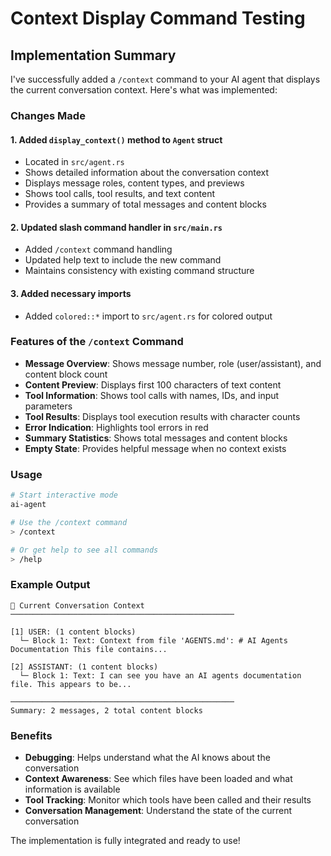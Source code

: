 # Context Display Command Testing

## Implementation Summary

I've successfully added a `/context` command to your AI agent that displays the current conversation context. Here's what was implemented:

### Changes Made

#### 1. Added `display_context()` method to `Agent` struct
- Located in `src/agent.rs`
- Shows detailed information about the conversation context
- Displays message roles, content types, and previews
- Shows tool calls, tool results, and text content
- Provides a summary of total messages and content blocks

#### 2. Updated slash command handler in `src/main.rs`
- Added `/context` command handling
- Updated help text to include the new command
- Maintains consistency with existing command structure

#### 3. Added necessary imports
- Added `colored::*` import to `src/agent.rs` for colored output

### Features of the `/context` Command

- **Message Overview**: Shows message number, role (user/assistant), and content block count
- **Content Preview**: Displays first 100 characters of text content
- **Tool Information**: Shows tool calls with names, IDs, and input parameters
- **Tool Results**: Displays tool execution results with character counts
- **Error Indication**: Highlights tool errors in red
- **Summary Statistics**: Shows total messages and content blocks
- **Empty State**: Provides helpful message when no context exists

### Usage

```bash
# Start interactive mode
ai-agent

# Use the /context command
> /context

# Or get help to see all commands
> /help
```

### Example Output

```
📝 Current Conversation Context
──────────────────────────────────────────────────

[1] USER: (1 content blocks)
  └─ Block 1: Text: Context from file 'AGENTS.md': # AI Agents Documentation This file contains...

[2] ASSISTANT: (1 content blocks)
  └─ Block 1: Text: I can see you have an AI agents documentation file. This appears to be...

──────────────────────────────────────────────────
Summary: 2 messages, 2 total content blocks
```

### Benefits

- **Debugging**: Helps understand what the AI knows about the conversation
- **Context Awareness**: See which files have been loaded and what information is available
- **Tool Tracking**: Monitor which tools have been called and their results
- **Conversation Management**: Understand the state of the current conversation

The implementation is fully integrated and ready to use!